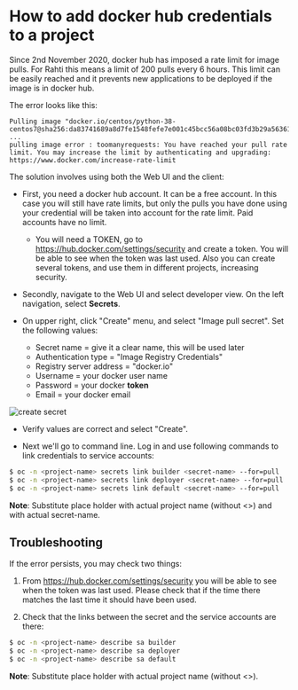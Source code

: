 # How to add docker hub credentials to a project

Since 2nd November 2020, docker hub has imposed a rate limit for image pulls. For Rahti this means a
limit of 200 pulls every 6 hours. This limit can be easily reached and it prevents new applications to be deployed if the image is in docker hub.

The error looks like this:

```
Pulling image "docker.io/centos/python-38-centos7@sha256:da83741689a8d7fe1548fefe7e001c45bcc56a08bc03fd3b29a5636163ca0353" ...
pulling image error : toomanyrequests: You have reached your pull rate limit. You may increase the limit by authenticating and upgrading: https://www.docker.com/increase-rate-limit
```

The solution involves using both the Web UI and the client:

* First, you need a docker hub account. It can be a free account. In this case you will still have rate limits, but only the pulls you have done using your credential will be taken into account for the rate limit. Paid accounts have no limit.
    * You will need a TOKEN, go to <https://hub.docker.com/settings/security> and create a token. You will be able to see when the token was last used. Also you can create several tokens, and use them in different projects, increasing security.

* Secondly, navigate to the Web UI and select developer view. On the left navigation, select **Secrets**.

* On upper right, click "Create" menu, and select "Image pull secret". Set the following values:
    * Secret name = give it a clear name, this will be used later
    * Authentication type = "Image Registry Credentials"
    * Registry server address = "docker.io"
    * Username = your docker user name
    * Password = your docker **token**
    * Email = your docker email

![create secret](/cloud/rahti4/img/create_docker_hub_secret.png)

* Verify values are correct and select "Create".

* Next we'll go to command line. Log in and use following commands to link credentials to service accounts:

```sh
$ oc -n <project-name> secrets link builder <secret-name> --for=pull
$ oc -n <project-name> secrets link deployer <secret-name> --for=pull
$ oc -n <project-name> secrets link default <secret-name> --for=pull
```

**Note**: Substitute <project-name> place holder with actual project name (without <>) and <secret-name> with actual secret-name.

## Troubleshooting

If the error persists, you may check two things:

1. From <https://hub.docker.com/settings/security> you will be able to see when the token was last used. Please check that if the time there matches the last time it should have been used.

1. Check that the links between the secret and the service accounts are there:

```sh
$ oc -n <project-name> describe sa builder
$ oc -n <project-name> describe sa deployer
$ oc -n <project-name> describe sa default
```

**Note**: Substitute <project-name> place holder with actual project name (without <>).
